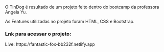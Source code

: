 O TinDog é resultado de um projeto feito dentro do bootcamp da professora Angela Yu. 

As Features utilizadas no projeto foram HTML, CSS e Bootstrap.


<h3>Lnk para acessar o projeto:</h3>
Live: <a>https://fantastic-fox-bb232f.netlify.app</a>
